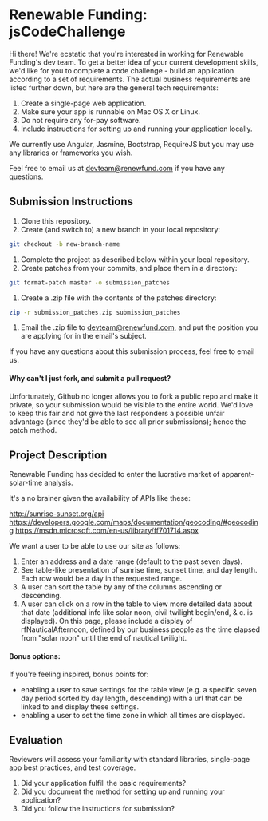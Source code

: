 Renewable Funding: jsCodeChallenge
=================================

Hi there! We're ecstatic that you're interested in working for Renewable Funding's dev team. To get a better idea of your current development skills, we'd like for you to complete a code challenge - build an application according to a set of requirements. The actual business requirements are listed further down, but here are the general tech requirements:

1. Create a single-page web application.
1. Make sure your app is runnable on Mac OS X or Linux.
1. Do not require any for-pay software.
1. Include instructions for setting up and running your application locally.

We currently use Angular, Jasmine, Bootstrap, RequireJS but you may use any libraries or frameworks you wish.

Feel free to email us at [devteam@renewfund.com](devteam@renewfund.com) if you have any questions.

## Submission Instructions

1. Clone this repository.
1. Create (and switch to) a new branch in your local repository:

 ```bash
 git checkout -b new-branch-name
 ```

1. Complete the project as described below within your local repository.
1. Create patches from your commits, and place them in a directory:

 ```bash
 git format-patch master -o submission_patches
 ```

1. Create a .zip file with the contents of the patches directory:

 ```bash
 zip -r submission_patches.zip submission_patches
 ```

1. Email the .zip file to [devteam@renewfund.com](devteam@renewfund.com), and put the position you are applying for in the email's subject.

If you have any questions about this submission process, feel free to email us.

#### Why can't I just fork, and submit a pull request?

Unfortunately, Github no longer allows you to fork a public repo and make it private, so your submission would be visible to the entire world. We'd love to keep this fair and not give the last responders a possible unfair advantage (since they'd be able to see all prior submissions); hence the patch method.

## Project Description

Renewable Funding has decided to enter the lucrative market of apparent-solar-time analysis.

It's a no brainer given the availability of APIs like these:

http://sunrise-sunset.org/api 
https://developers.google.com/maps/documentation/geocoding/#geocoding
https://msdn.microsoft.com/en-us/library/ff701714.aspx

We want a user to be able to use our site as follows:

1. Enter an address and a date range (default to the past seven days).  
1. See table-like presentation of sunrise time, sunset time, and day length. Each row would be a day in the requested range.
1. A user can sort the table by any of the columns ascending or descending. 
1. A user can click on a row in the table to view more detailed data about that date (additional info like solar noon, civil twilight begin/end, & c. is displayed). On this page, please include a display of rfNauticalAfternoon, defined by our business people as the time elapsed from "solar noon" until the end of nautical twilight.

#### Bonus options:

If you're feeling inspired, bonus points for:

* enabling a user to save settings for the table view (e.g. a specific seven day period sorted by day length, descending) with a url that can be linked to and display these settings.
* enabling a user to set the time zone in which all times are displayed.

## Evaluation

Reviewers will assess your familiarity with standard libraries, single-page app best practices, and test coverage.

1. Did your application fulfill the basic requirements?
1. Did you document the method for setting up and running your application?
1. Did you follow the instructions for submission?
